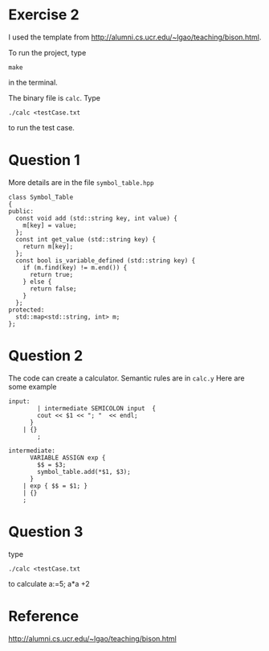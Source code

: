 Exercise 2
=======
I used the template from http://alumni.cs.ucr.edu/~lgao/teaching/bison.html. 

To run the project, type 
```
make 
```
in the terminal.

The binary file is ``calc``. Type
```
./calc <testCase.txt
```
to run the test case.

Question 1
=======
More details are in the file ``symbol_table.hpp``
```
class Symbol_Table
{
public:
  const void add (std::string key, int value) {
    m[key] = value;
  };
  const int get_value (std::string key) {
    return m[key];
  };
  const bool is_variable_defined (std::string key) {
    if (m.find(key) != m.end()) {
      return true;
    } else {
      return false;
    }
  };
protected:
  std::map<std::string, int> m;
};
```

Question 2
=======
The code can create a calculator. Semantic rules are in ``calc.y``
Here are some example
```
input:
		| intermediate SEMICOLON input	{ 
        cout << $1 << "; "  << endl;
      }
    | {}
		;

intermediate:
      VARIABLE ASSIGN exp { 
        $$ = $3; 
        symbol_table.add(*$1, $3);
      }
    | exp { $$ = $1; }
    | {}
    ;
```


Question 3
=======
type 
```
./calc <testCase.txt 
```
to calculate a:=5; a*a +2


Reference
=======
http://alumni.cs.ucr.edu/~lgao/teaching/bison.html

